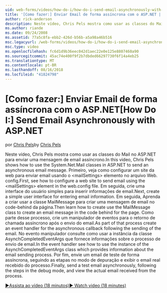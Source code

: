 ```yaml
---
uid: web-forms/videos/how-do-i/how-do-i-send-email-asynchronously-with-aspnet
title: '[Como fazer:] Enviar Email de forma assíncrona com o ASP.NET | Microsoft Docs'
author: rick-anderson
description: Neste vídeo, Chris Pels mostra como usar as classes do Mail no ASP.NET para enviar uma mensagem de email assíncrono. Primeiro, veja como configurar um si da web...
ms.author: riande
ms.date: 09/24/2008
ms.assetid: 77a5c8fa-ebb2-426d-b56b-a5a98a46b516
msc.legacyurl: /web-forms/videos/how-do-i/how-do-i-send-email-asynchronously-with-aspnet
msc.type: video
ms.openlocfilehash: fc6d1d9b36eec042d1aec22e0e125e8807460a90
ms.sourcegitcommit: 45ac74e400f9f2b7dbded66297730f6f14a4eb25
ms.translationtype: MT
ms.contentlocale: pt-BR
ms.lasthandoff: 08/16/2018
ms.locfileid: "41824798"
---
```

<a name="how-do-i-send-email-asynchronously-with-aspnet"></a><span data-ttu-id="6ff60-104">[Como fazer:] Enviar Email de forma assíncrona com o ASP.NET</span><span class="sxs-lookup"><span data-stu-id="6ff60-104">[How Do I:] Send Email Asynchronously with ASP.NET</span></span>
====================
<span data-ttu-id="6ff60-105">por [Chris Pels](https://twitter.com/chrispels)</span><span class="sxs-lookup"><span data-stu-id="6ff60-105">by [Chris Pels](https://twitter.com/chrispels)</span></span>

<span data-ttu-id="6ff60-106">Neste vídeo, Chris Pels mostra como usar as classes do Mail no ASP.NET para enviar uma mensagem de email assíncrono.</span><span class="sxs-lookup"><span data-stu-id="6ff60-106">In this video, Chris Pels shows how to use the System.Net.Mail classes in ASP.NET to send an asynchronous email message.</span></span> <span data-ttu-id="6ff60-107">Primeiro, veja como configurar um site da web para enviar email usando o &lt;mailSettings&gt; elemento no arquivo Web. config.</span><span class="sxs-lookup"><span data-stu-id="6ff60-107">First, see how to configure a web site to send email using the &lt;mailSettings&gt; element in the web.config file.</span></span> <span data-ttu-id="6ff60-108">Em seguida, crie uma interface do usuário simples para inserir informações de email.</span><span class="sxs-lookup"><span data-stu-id="6ff60-108">Next, create a simple user interface for entering email information.</span></span> <span data-ttu-id="6ff60-109">Em seguida, Aprenda a criar usar a classe MailMessage para criar uma mensagem de email no code-behind da página.</span><span class="sxs-lookup"><span data-stu-id="6ff60-109">Then learn how to create use the MailMessage class to create an email message in the code behind for the page.</span></span> <span data-ttu-id="6ff60-110">Como parte desse processo, crie um manipulador de eventos para o retorno de chamada assíncrono após o envio do email.</span><span class="sxs-lookup"><span data-stu-id="6ff60-110">As part of that process create an event handler for the asynchronous callback following the sending of the email.</span></span> <span data-ttu-id="6ff60-111">No evento manipulador consulte como usar a instância da classe AsynchCompletedEventArgs que fornece informações sobre o processo de envio de email.</span><span class="sxs-lookup"><span data-stu-id="6ff60-111">In the event handler see how to use the instance of the AsynchCompletedEventArgs class which provides information about the email sending process.</span></span> <span data-ttu-id="6ff60-112">Por fim, envie um email de teste de forma assíncrona, seguindo as etapas no modo de depuração e exibir o email real recebido do processo.</span><span class="sxs-lookup"><span data-stu-id="6ff60-112">Finally, send a test email asynchronously, following the steps in the debug mode, and view the actual email received from the process.</span></span>

[<span data-ttu-id="6ff60-113">&#9654;Assista ao vídeo (18 minutos)</span><span class="sxs-lookup"><span data-stu-id="6ff60-113">&#9654; Watch video (18 minutes)</span></span>](https://channel9.msdn.com/Blogs/ASP-NET-Site-Videos/how-do-i-send-email-asynchronously-with-aspnet)
